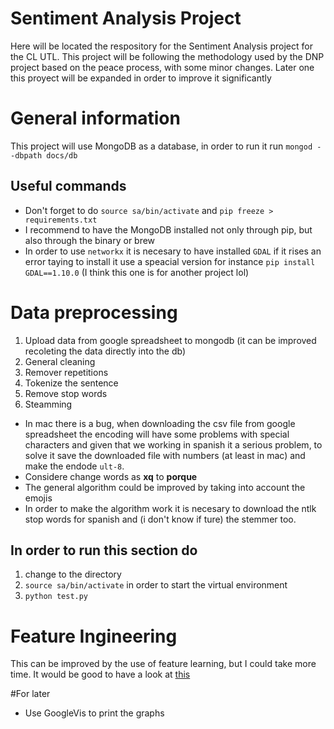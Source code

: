 # Sentiment Analysis Project

Here will be located the respository for the Sentiment Analysis project for the CL UTL. This project will be following the methodology used by the DNP project based on the peace process, with some minor changes. Later one this proyect will be expanded in order to improve it significantly

# General information

This project will use MongoDB as a database, in order to run it run `mongod --dbpath docs/db`

## Useful commands

* Don't forget to do `source sa/bin/activate` and `pip freeze > requirements.txt`
* I recommend to have the MongoDB installed not only through pip, but also through the binary or brew
* In order to use `networkx` it is necesary to have installed `GDAL` if it rises an error taying to install it use a speacial version for instance `pip install GDAL==1.10.0` (I think this one is for another project lol)

# Data preprocessing

1. Upload data from google spreadsheet to mongodb (it can be improved recoleting the data directly into the db)
2. General cleaning
3. Remover repetitions
2. Tokenize the sentence
3. Remove stop words
5. Steamming

* In mac there is a bug, when downloading the csv file from google spreadsheet the encoding will have some problems with special characters and given that we working in spanish it a serious problem, to solve it save the downloaded file with numbers (at least in mac) and make the endode `ult-8`.
* Considere change words as __xq__ to __porque__
* The general algorithm could be improved by taking into account the emojis
* In order to make the algorithm work it is necesary to download the ntlk stop words for spanish and (i don't know if ture) the stemmer too.

## In order to run this section do
1. change to the directory
2. `source sa/bin/activate` in order to start the virtual environment
3. `python test.py`

# Feature Ingineering

This can be improved by the use of feature learning, but I could take more time. It would be good to have a look at [this](https://www.springerprofessional.de/en/a-performance-comparison-of-feature-extraction-methods-for-senti/12174434)

#For later

* Use GoogleVis to print the graphs
